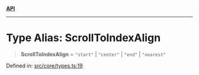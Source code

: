 [**API**](../../API.md)

***

# Type Alias: ScrollToIndexAlign

> **ScrollToIndexAlign** = `"start"` \| `"center"` \| `"end"` \| `"nearest"`

Defined in: [src/core/types.ts:19](https://github.com/inokawa/virtua/blob/9beb70eb109c037ab86ea839e5f119e979768d35/src/core/types.ts#L19)
